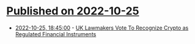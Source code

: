 # [Published on 2022-10-25](index.md)

* [2022-10-25, 18:45:00](https://news.slashdot.org/story/22/10/25/1826216/uk-lawmakers-vote-to-recognize-crypto-as-regulated-financial-instruments?utm_source=rss1.0mainlinkanon&utm_medium=feed) - [UK Lawmakers Vote To Recognize Crypto as Regulated Financial Instruments](https://news.slashdot.org/story/22/10/25/1826216/uk-lawmakers-vote-to-recognize-crypto-as-regulated-financial-instruments?utm_source=rss1.0mainlinkanon&utm_medium=feed)
